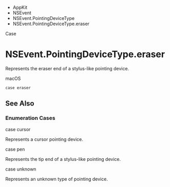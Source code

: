 

- AppKit
- NSEvent
- NSEvent.PointingDeviceType
-  NSEvent.PointingDeviceType.eraser 

Case

# NSEvent.PointingDeviceType.eraser

Represents the eraser end of a stylus-like pointing device.

macOS

``` source
case eraser
```

## See Also

### Enumeration Cases

case cursor

Represents a cursor pointing device.

case pen

Represents the tip end of a stylus-like pointing device.

case unknown

Represents an unknown type of pointing device.


